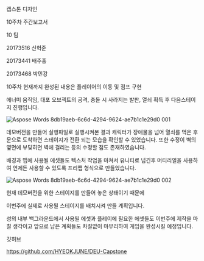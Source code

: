 ﻿캡스톤 디자인

10주차 주간보고서







10 팀

20173516 신혁준

20173441 배주홍

20173468 박민강

10주차 현재까지 완성된 내용은 플레이어의 이동 및 점프 구현

에너미 움직임, 대포 오브젝트의 공격, 충돌 시 사라지는 발판, 열쇠 획득 후 다음스테이지 진행입니다.

![Aspose Words 8db19aeb-6c6d-4294-9624-ae7b1c1e29d0 001](https://user-images.githubusercontent.com/70642981/207509661-617fa7d7-1599-4e24-9f26-29c9bdd315c2.png)

데모버전을 만들어 실행파일로 실행시켜본 결과 캐릭터가 장애물을 넘어 열쇠를 먹은 후 문으로 도착하면 스테이지가 전환 되는 모습을 확인할 수 있었습니다. 또한 수정이 벽의 옆면에 부딪히면 벽에 걸리는 등의 수정할 점도 존재하였습니다. 

배경과 맵에 사용될 에셋들도 텍스처 작업을 마쳐서 유니티로 넘긴후 머티리얼을 사용하여 언제든 사용할 수 있도록 프리팹 형식으로 만들었습니다.

![Aspose Words 8db19aeb-6c6d-4294-9624-ae7b1c1e29d0 002](https://user-images.githubusercontent.com/70642981/207509694-6dcfb38a-b1d5-4a2f-a6ea-04a2ed35f5ac.png)

현재 데모버전을 위한 스테이지를 만들어 놓은 상태이기 때문에

이번주에 실제로 사용될 스테이지를 배치시켜 만들 계획입니다.

성의 내부 백그라운드에서 사용될 에셋과 플레이에 필요한 에셋들도 이번주에 제작을 마칠 생각이고 앞으로 남은 계획들도 차질없이 마무리하여 게임을 완성시킬 예정입니다.

깃허브

https://github.com/HYEOKJUNE/DEU-Capstone

